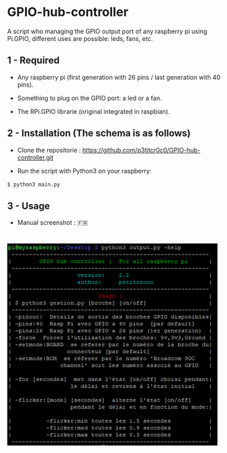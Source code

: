 # GPIO-hub-controller
A script who managing the GPIO output port of any raspberry pi using Pi.GPIO, different uses are possible: leds, fans, etc.

## 1 - Required

* Any raspberry pi (first generation with 26 pins / last generation with 40 pins).

* Something to plug on the GPIO port: a led or a fan.

* The RPi.GPIO librarie (original integrated in raspbian).

## 2 - Installation (The schema is as follows)

* Clone the repositorie : https://github.com/p3titcr0c0/GPIO-hub-controller.git

* Run the script with Python3 on your raspberry:
```bash
$ python3 main.py
```

## 3 - Usage

* Manual screenshot : 🇫🇷
#  ![demo](./help.PNG)
